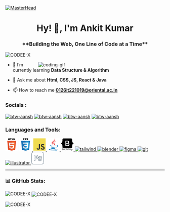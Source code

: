 [![MasterHead](https://camo.githubusercontent.com/9599c3b064e38680f68e77052e104b45d51a5435645794c447b1c53c8816747b/68747470733a2f2f7777772e736576656e73746172776562736f6c7574696f6e732e636f6d2f77702d636f6e74656e742f7468656d65732f736576656e737461722f696d672f62616e6e65722d62672e676966)](https://btw-aansh.io)
<h1 align="center">Hy! 👋, I'm Ankit Kumar</h1>
<h3 align="center">**Building the Web, One Line of Code at a Time**</h3>

<p align="left"> <img src="https://komarev.com/ghpvc/?username=CODEE-X&label=Profile%20views&color=0e75b6&style=flat" alt="CODEE-X" /> </p>
<img align="right" width=400 alt="coding-gif" src="https://i.pinimg.com/originals/e8/f4/53/e8f453469a3ec97ecd354df465d73913.gif">

- 🌱 I’m currently learning **Data Structure & Algorithm**

- 💬 Ask me about **Html, CSS, JS, React & Java**

- 📫 How to reach me **0126it221019@oriental.ac.in**


<h3 align="left">Socials :</h3>
<p align="left">
<a href="https://twitter.com/iankit2112" target="blank"><img align="center" src="https://raw.githubusercontent.com/rahuldkjain/github-profile-readme-generator/master/src/images/icons/Social/twitter.svg" alt="btw-aansh" height="30" width="40" /></a>
<a href="https://www.linkedin.com/in/aansh" target="blank"><img align="center" src="https://raw.githubusercontent.com/rahuldkjain/github-profile-readme-generator/master/src/images/icons/Social/linked-in-alt.svg" alt="btw-aansh" height="30" width="40" /></a>
<a href="https://meta.stackexchange.com/users/1422936/ankit-kumar" target="blank"><img align="center" src="https://raw.githubusercontent.com/rahuldkjain/github-profile-readme-generator/master/src/images/icons/Social/stack-overflow.svg" alt="btw-aansh" height="30" width="40" /></a>
<a href="https://instagram.com/btw_aansh" target="blank"><img align="center" src="https://raw.githubusercontent.com/rahuldkjain/github-profile-readme-generator/master/src/images/icons/Social/instagram.svg" alt="btw-aansh" height="30" width="40" />

</a>
</p>

<h3 align="left">Languages and Tools:</h3>
 <a href="https://www.w3.org/html/" target="_blank" rel="noreferrer"> <img src="https://raw.githubusercontent.com/devicons/devicon/master/icons/html5/html5-original-wordmark.svg" alt="html5" width="40" height="40"/></a> <a href="https://www.w3schools.com/css/" target="_blank" rel="noreferrer"> <img src="https://raw.githubusercontent.com/devicons/devicon/master/icons/css3/css3-original-wordmark.svg" alt="css3" width="40" height="40"/> </a><a href="https://developer.mozilla.org/en-US/docs/Web/JavaScript" target="_blank" rel="noreferrer"> <img src="https://raw.githubusercontent.com/devicons/devicon/master/icons/javascript/javascript-original.svg" alt="javascript" width="40" height="40"/> </a> <a href="https://www.java.com" target="_blank" rel="noreferrer"> <img src="https://raw.githubusercontent.com/devicons/devicon/master/icons/java/java-original.svg" alt="java" width="40" height="40"/> </a><a href="https://getbootstrap.com" target="_blank" rel="noreferrer"> <img src="https://raw.githubusercontent.com/devicons/devicon/master/icons/bootstrap/bootstrap-plain-wordmark.svg" alt="bootstrap" width="40" height="40"/><a href="https://tailwindcss.com/" target="_blank" rel="noreferrer"> <img src="https://www.vectorlogo.zone/logos/tailwindcss/tailwindcss-icon.svg" alt="tailwind" width="40" height="40"/> </a> <a href="https://www.blender.org/" target="_blank" rel="noreferrer"> <img src="https://download.blender.org/branding/community/blender_community_badge_white.svg" alt="blender" width="40" height="40"/> </a>  </a> <a href="https://www.figma.com/" target="_blank" rel="noreferrer"> <img src="https://www.vectorlogo.zone/logos/figma/figma-icon.svg" alt="figma" width="40" height="40"/> </a> <a href="https://git-scm.com/" target="_blank" rel="noreferrer"> <img src="https://www.vectorlogo.zone/logos/git-scm/git-scm-icon.svg" alt="git" width="40" height="40"/> </a> <a href="https://www.adobe.com/in/products/illustrator.html" target="_blank" rel="noreferrer"> <img src="https://www.vectorlogo.zone/logos/adobe_illustrator/adobe_illustrator-icon.svg" alt="illustrator" width="40" height="40"/> </a> <a href="https://www.photoshop.com/en" target="_blank" rel="noreferrer"> <img src="https://raw.githubusercontent.com/devicons/devicon/master/icons/photoshop/photoshop-line.svg" alt="photoshop" width="40" height="40"/> </a> </p>

 <hr>

 ### 📊 GitHub Stats:

<p><img align="left" src="https://github-readme-stats.vercel.app/api/top-langs?username=CODEE-X&theme=dark&show_icons=true&locale=en&layout=compact" alt="CODEE-X" /></p>

<p>&nbsp;<img align="center" src="https://github-readme-stats.vercel.app/api?username=CODEE-X&theme=dark&show_icons=true&locale=en" alt="CODEE-X" /></p>

<p><img align="center" src="https://github-readme-streak-stats.herokuapp.com/?user=CODEE-X&theme=dark&" alt="CODEE-X" /></p>
